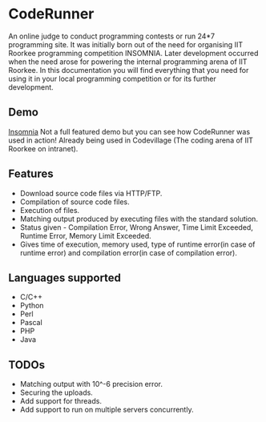 # CodeRunner

An online judge to conduct programming contests or run 24*7 programming site. It was initially born out of the need for organising IIT Roorkee programming competition INSOMNIA. Later development occurred when the need arose for powering the internal programming arena of IIT Roorkee.
In this documentation you will find everything that you need for using it in your local programming competition or for its further development. 

## Demo
[Insomnia](http://insomnia.cognizance.org.in)
Not a full featured demo but you can see how CodeRunner was used in action!
Already being used in Codevillage (The coding arena of IIT Roorkee on intranet).

## Features
* Download source code files via HTTP/FTP.
* Compilation of source code files.
* Execution of files.
* Matching output produced by executing files with the standard solution.
* Status given - Compilation Error, Wrong Answer, Time Limit Exceeded, Runtime Error, Memory Limit Exceeded.
* Gives time of execution, memory used, type of runtime error(in case of runtime error) and compilation error(in case of compilation error).

## Languages supported
* C/C++
* Python
* Perl
* Pascal
* PHP
* Java

## TODOs
* Matching output with 10^-6 precision error.
* Securing the uploads.
* Add support for threads.
* Add support to run on multiple servers concurrently.
